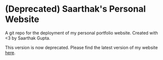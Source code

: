 # (Deprecated) Saarthak's Personal Website
A git repo for the deployment of my personal portfolio website. 
Created with <3 by Saarthak Gupta.

This version is now deprecated. Please find the latest version of my website [here](https://saarthak2002.github.io/website/).
